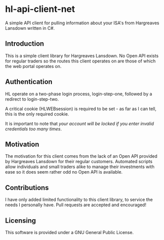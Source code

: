 # hl-api-client-net
A simple API client for pulling information about your ISA's from Hargreaves Lansdown written in C#.

## Introduction

This is a simple client library for Hargreaves Lansdown. No Open API exists for regular traders so the routes this client operates on are those of which the web portal operates on. 

## Authentication

HL operate on a two-phase login process, login-step-one, followed by a redirect to login-step-two.

A critical cookie (HLWEBsession) is required to be set - as far as I can tell, this is the only required cookie.

It is important to note that *your account will be locked if you enter invalid credentials too many times*.


## Motivation
The motivation for this client comes from the lack of an Open API provided by Hargreaves Lansdown for their regular customers. Automated scripts allow individuals and small traders alike to manage their investments with ease so it does seem rather odd no Open API is available.

## Contributions

I have only added limited functionality to this client library, to service the needs I personally have. Pull requests are accepted and encouraged!

## Licensing

This software is provided under a GNU General Public License.